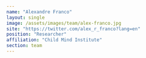 ```yaml
---
name: "Alexandre Franco"
layout: single
image: /assets/images/team/alex-franco.jpg
site: "https://twitter.com/alex_r_franco?lang=en"
position: "Researcher"
affiliation: "Child Mind Institute"
section: team
---
```


